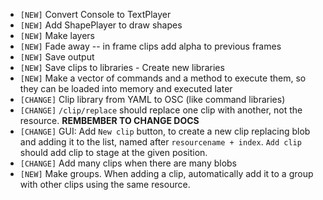 - `[NEW]` Convert Console to TextPlayer
- `[NEW]`  Add ShapePlayer to draw shapes
- `[NEW]` Make layers
- `[NEW]` Fade away -- in frame clips add alpha to previous frames
- `[NEW]` Save output
- `[NEW]` Save clips to libraries - Create new libraries
- `[NEW]` Make a vector of commands and a method to execute them, so they can be loaded into memory and executed later
- `[CHANGE]` Clip library from YAML to OSC (like command libraries)
- `[CHANGE]` `/clip/replace` should replace one clip with another, not the resource. **REMBEMBER TO CHANGE DOCS**
- `[CHANGE]` GUI: Add `New clip` button, to create a new clip replacing blob and adding it to the list, named after `resourcename + index`.  `Add clip` should add clip to stage at the given position.
- `[CHANGE]` Add many clips when there are many blobs
- `[NEW]` Make groups.  When adding a clip, automatically add it to a group with other clips using the same resource.
